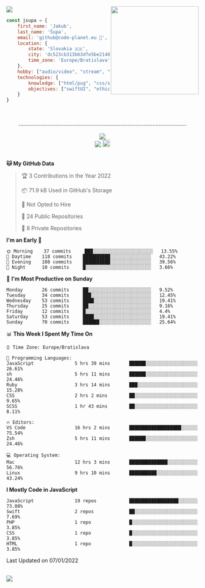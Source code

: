 
<img src="https://creepy-corp.eu/pika-bg.png">
<img align='right' src="https://creepy-corp.eu/pika.gif" width="230">
<br>

```js
const jsupa = {
    first_name: 'Jakub',
    last_name: 'Šupa',
    email: 'github@code-planet.eu 📧',
    location: {
        state: 'Slovakia 🇸🇰',
        city: 'dc523cb313b63dfe5be2140b0c05b3bc',
        time_zone: 'Europe/Bratislava'
    },
    hobby: ["audio/video", "stream", "3D modelling/printing", "crypto (XRP 🤍)", "IoT/DIY", "tech"],
    technologies: {
        knowledge: ["html/pug", "css/scss", "javascript/jquery", "vue/react", "nodejs", "ruby on rails", "php", "pgsql/mysql"],
        objectives: ["swiftUI", "ethical hacking", "boost all knowledge to master class"]
    }
}

  ```

<br>
<p align="center">
.............................................................................................................
<br><br>
<a href="https://wakatime.com/@698e3ae2-2e7a-4cf6-a9e7-192f2b7d1525"><img src="https://wakatime.com/badge/user/698e3ae2-2e7a-4cf6-a9e7-192f2b7d1525.svg"></a><br>
<img src="https://visitor-badge.laobi.icu/badge?page_id=jsupa.jsupa">
<a href='https://ko-fi.com/Y8Y246Y0V' target='_blank'>
    <img src="https://img.shields.io/badge/buy%20me%20a%20coffee-donate-yellow.svg" alt="Buy Me A Coffee donate button" height="20px"/>
</a>
<br><br>

<!--START_SECTION:waka-->
**🐱 My GitHub Data** 

> 🏆 3 Contributions in the Year 2022
 > 
> 📦 71.9 kB Used in GitHub's Storage 
 > 
> 🚫 Not Opted to Hire
 > 
> 📜 24 Public Repositories 
 > 
> 🔑 8 Private Repositories  
 > 
**I'm an Early 🐤** 

```text
🌞 Morning    37 commits     ███░░░░░░░░░░░░░░░░░░░░░░   13.55% 
🌆 Daytime    118 commits    ██████████░░░░░░░░░░░░░░░   43.22% 
🌃 Evening    108 commits    ██████████░░░░░░░░░░░░░░░   39.56% 
🌙 Night      10 commits     █░░░░░░░░░░░░░░░░░░░░░░░░   3.66%

```
📅 **I'm Most Productive on Sunday** 

```text
Monday       26 commits     ██░░░░░░░░░░░░░░░░░░░░░░░   9.52% 
Tuesday      34 commits     ███░░░░░░░░░░░░░░░░░░░░░░   12.45% 
Wednesday    53 commits     ████░░░░░░░░░░░░░░░░░░░░░   19.41% 
Thursday     25 commits     ██░░░░░░░░░░░░░░░░░░░░░░░   9.16% 
Friday       12 commits     █░░░░░░░░░░░░░░░░░░░░░░░░   4.4% 
Saturday     53 commits     ████░░░░░░░░░░░░░░░░░░░░░   19.41% 
Sunday       70 commits     ██████░░░░░░░░░░░░░░░░░░░   25.64%

```


📊 **This Week I Spent My Time On** 

```text
⌚︎ Time Zone: Europe/Bratislava

💬 Programming Languages: 
JavaScript               5 hrs 39 mins       ██████░░░░░░░░░░░░░░░░░░░   26.61% 
sh                       5 hrs 11 mins       ██████░░░░░░░░░░░░░░░░░░░   24.46% 
Ruby                     3 hrs 14 mins       ███░░░░░░░░░░░░░░░░░░░░░░   15.28% 
CSS                      2 hrs 2 mins        ██░░░░░░░░░░░░░░░░░░░░░░░   9.65% 
SCSS                     1 hr 43 mins        ██░░░░░░░░░░░░░░░░░░░░░░░   8.11%

🔥 Editors: 
VS Code                  16 hrs 2 mins       ███████████████████░░░░░░   75.54% 
Zsh                      5 hrs 11 mins       ██████░░░░░░░░░░░░░░░░░░░   24.46%

💻 Operating System: 
Mac                      12 hrs 3 mins       ██████████████░░░░░░░░░░░   56.76% 
Linux                    9 hrs 10 mins       ██████████░░░░░░░░░░░░░░░   43.24%

```

**I Mostly Code in JavaScript** 

```text
JavaScript               19 repos            ██████████████████░░░░░░░   73.08% 
Swift                    2 repos             ██░░░░░░░░░░░░░░░░░░░░░░░   7.69% 
PHP                      1 repo              █░░░░░░░░░░░░░░░░░░░░░░░░   3.85% 
CSS                      1 repo              █░░░░░░░░░░░░░░░░░░░░░░░░   3.85% 
HTML                     1 repo              █░░░░░░░░░░░░░░░░░░░░░░░░   3.85%

```



 Last Updated on 07/01/2022
<!--END_SECTION:waka-->

</p><br>
<img src="https://creepy-corp.eu/pika-bg-bottom.png">
